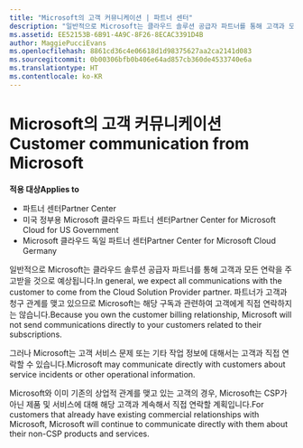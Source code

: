 ```yaml
---
title: "Microsoft의 고객 커뮤니케이션 | 파트너 센터"
description: "일반적으로 Microsoft는 클라우드 솔루션 공급자 파트너를 통해 고객과 모든 연락을 주고받을 것으로 예상됩니다."
ms.assetid: EE52153B-6B91-4A9C-8F26-8ECAC3391D4B
author: MaggiePucciEvans
ms.openlocfilehash: 8861cd36c4e06618d1d98375627aa2ca2141d083
ms.sourcegitcommit: 0b00306bfb0b406e64ad857cb360de4533740e6a
ms.translationtype: HT
ms.contentlocale: ko-KR
---
```

# <a name="customer-communication-from-microsoft"></a><span data-ttu-id="2eedb-103">Microsoft의 고객 커뮤니케이션</span><span class="sxs-lookup"><span data-stu-id="2eedb-103">Customer communication from Microsoft</span></span>

**<span data-ttu-id="2eedb-104">적용 대상</span><span class="sxs-lookup"><span data-stu-id="2eedb-104">Applies to</span></span>**

-  <span data-ttu-id="2eedb-105">파트너 센터</span><span class="sxs-lookup"><span data-stu-id="2eedb-105">Partner Center</span></span>
-  <span data-ttu-id="2eedb-106">미국 정부용 Microsoft 클라우드 파트너 센터</span><span class="sxs-lookup"><span data-stu-id="2eedb-106">Partner Center for Microsoft Cloud for US Government</span></span>
-  <span data-ttu-id="2eedb-107">Microsoft 클라우드 독일 파트너 센터</span><span class="sxs-lookup"><span data-stu-id="2eedb-107">Partner Center for Microsoft Cloud Germany</span></span>

<span data-ttu-id="2eedb-108">일반적으로 Microsoft는 클라우드 솔루션 공급자 파트너를 통해 고객과 모든 연락을 주고받을 것으로 예상됩니다.</span><span class="sxs-lookup"><span data-stu-id="2eedb-108">In general, we expect all communications with the customer to come from the Cloud Solution Provider partner.</span></span> <span data-ttu-id="2eedb-109">파트너가 고객과 청구 관계를 맺고 있으므로 Microsoft는 해당 구독과 관련하여 고객에게 직접 연락하지는 않습니다.</span><span class="sxs-lookup"><span data-stu-id="2eedb-109">Because you own the customer billing relationship, Microsoft will not send communications directly to your customers related to their subscriptions.</span></span>

<span data-ttu-id="2eedb-110">그러나 Microsoft는 고객 서비스 문제 또는 기타 작업 정보에 대해서는 고객과 직접 연락할 수 있습니다.</span><span class="sxs-lookup"><span data-stu-id="2eedb-110">Microsoft may communicate directly with customers about service incidents or other operational information.</span></span>

<span data-ttu-id="2eedb-111">Microsoft와 이미 기존의 상업적 관계를 맺고 있는 고객의 경우, Microsoft는 CSP가 아닌 제품 및 서비스에 대해 해당 고객과 계속해서 직접 연락할 계획입니다.</span><span class="sxs-lookup"><span data-stu-id="2eedb-111">For customers that already have existing commercial relationships with Microsoft, Microsoft will continue to communicate directly with them about their non-CSP products and services.</span></span>

 

 



